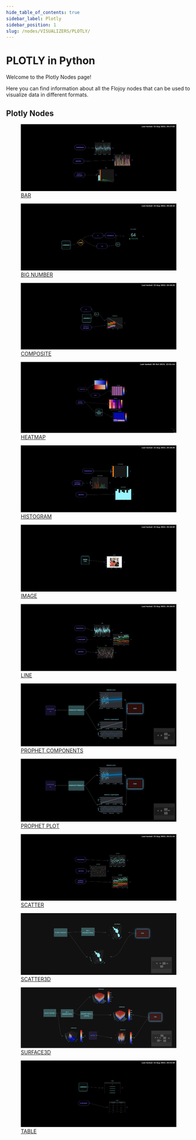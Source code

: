 ```yaml
---
hide_table_of_contents: true
sidebar_label: Plotly
sidebar_position: 1
slug: /nodes/VISUALIZERS/PLOTLY/
---
```


# PLOTLY in Python

Welcome to the Plotly Nodes page!

Here you can find information about all the Flojoy nodes that can be used to visualize data in different formats.

## Plotly Nodes

<div className="flex flex-wrap" style={{ marginLeft: "-55px" }}>

<div className="p-4">
<a href="/nodes/VISUALIZERS/PLOTLY/BAR/">
<figure style={{ width: "200px", height: "200px", objectFit: "scale-down", marginRight: "15px" }}>
<img src="https://raw.githubusercontent.com/flojoy-ai/docs/main/docs/nodes/VISUALIZERS/PLOTLY/BAR/examples/EX1/output.jpeg" style={{ width: "200px", height: "200px", objectFit: "scale-down", marginRight: "15px" }} />
<figcaption>BAR</figcaption>
</figure>
</a></div>

<div className="p-4">
<a href="/nodes/VISUALIZERS/PLOTLY/BIG_NUMBER/">
<figure style={{ width: "200px", height: "200px", objectFit: "scale-down", marginRight: "15px" }}>
<img src="https://raw.githubusercontent.com/flojoy-ai/docs/main/docs/nodes/VISUALIZERS/PLOTLY/BIG_NUMBER/examples/EX1/output.jpeg" style={{ width: "200px", height: "200px", objectFit: "scale-down", marginRight: "15px" }} />
<figcaption>BIG NUMBER</figcaption>
</figure>
</a></div>

<div className="p-4">
<a href="/nodes/VISUALIZERS/PLOTLY/COMPOSITE/">
<figure style={{ width: "200px", height: "200px", objectFit: "scale-down", marginRight: "15px" }}>
<img src="https://raw.githubusercontent.com/flojoy-ai/docs/main/docs/nodes/VISUALIZERS/PLOTLY/COMPOSITE/examples/EX1/output.jpeg" style={{ width: "200px", height: "200px", objectFit: "scale-down", marginRight: "15px" }} />
<figcaption>COMPOSITE</figcaption>
</figure>
</a></div>

<div className="p-4">
<a href="/nodes/VISUALIZERS/PLOTLY/HEATMAP/">
<figure style={{ width: "200px", height: "200px", objectFit: "scale-down", marginRight: "15px" }}>
<img src="https://raw.githubusercontent.com/flojoy-ai/docs/main/docs/nodes/VISUALIZERS/PLOTLY/HEATMAP/examples/EX1/output.jpeg" style={{ width: "200px", height: "200px", objectFit: "scale-down", marginRight: "15px" }} />
<figcaption>HEATMAP</figcaption>
</figure>
</a></div>

<div className="p-4">
<a href="/nodes/VISUALIZERS/PLOTLY/HISTOGRAM/">
<figure style={{ width: "200px", height: "200px", objectFit: "scale-down", marginRight: "15px" }}>
<img src="https://raw.githubusercontent.com/flojoy-ai/docs/main/docs/nodes/VISUALIZERS/PLOTLY/HISTOGRAM/examples/EX1/output.jpeg" style={{ width: "200px", height: "200px", objectFit: "scale-down", marginRight: "15px" }} />
<figcaption>HISTOGRAM</figcaption>
</figure>
</a></div>

<div className="p-4">
<a href="/nodes/VISUALIZERS/PLOTLY/IMAGE/">
<figure style={{ width: "200px", height: "200px", objectFit: "scale-down", marginRight: "15px" }}>
<img src="https://raw.githubusercontent.com/flojoy-ai/docs/main/docs/nodes/VISUALIZERS/PLOTLY/IMAGE/examples/EX1/output.jpeg" style={{ width: "200px", height: "200px", objectFit: "scale-down", marginRight: "15px" }} />
<figcaption>IMAGE</figcaption>
</figure>
</a></div>

<div className="p-4">
<a href="/nodes/VISUALIZERS/PLOTLY/LINE/">
<figure style={{ width: "200px", height: "200px", objectFit: "scale-down", marginRight: "15px" }}>
<img src="https://raw.githubusercontent.com/flojoy-ai/docs/main/docs/nodes/VISUALIZERS/PLOTLY/LINE/examples/EX1/output.jpeg" style={{ width: "200px", height: "200px", objectFit: "scale-down", marginRight: "15px" }} />
<figcaption>LINE</figcaption>
</figure>
</a></div>

<div className="p-4">
<a href="/nodes/VISUALIZERS/PLOTLY/PROPHET_COMPONENTS/">
<figure style={{ width: "200px", height: "200px", objectFit: "scale-down", marginRight: "15px" }}>
<img src="https://raw.githubusercontent.com/flojoy-ai/docs/main/docs/nodes/VISUALIZERS/PLOTLY/PROPHET_COMPONENTS/examples/EX1/output.jpeg" style={{ width: "200px", height: "200px", objectFit: "scale-down", marginRight: "15px" }} />
<figcaption>PROPHET COMPONENTS</figcaption>
</figure>
</a></div>

<div className="p-4">
<a href="/nodes/VISUALIZERS/PLOTLY/PROPHET_PLOT/">
<figure style={{ width: "200px", height: "200px", objectFit: "scale-down", marginRight: "15px" }}>
<img src="https://raw.githubusercontent.com/flojoy-ai/docs/main/docs/nodes/VISUALIZERS/PLOTLY/PROPHET_PLOT/examples/EX1/output.jpeg" style={{ width: "200px", height: "200px", objectFit: "scale-down", marginRight: "15px" }} />
<figcaption>PROPHET PLOT</figcaption>
</figure>
</a></div>

<div className="p-4">
<a href="/nodes/VISUALIZERS/PLOTLY/SCATTER/">
<figure style={{ width: "200px", height: "200px", objectFit: "scale-down", marginRight: "15px" }}>
<img src="https://raw.githubusercontent.com/flojoy-ai/docs/main/docs/nodes/VISUALIZERS/PLOTLY/SCATTER/examples/EX1/output.jpeg" style={{ width: "200px", height: "200px", objectFit: "scale-down", marginRight: "15px" }} />
<figcaption>SCATTER</figcaption>
</figure>
</a></div>

<div className="p-4">
<a href="/nodes/VISUALIZERS/PLOTLY/SCATTER3D/">
<figure style={{ width: "200px", height: "200px", objectFit: "scale-down", marginRight: "15px" }}>
<img src="https://raw.githubusercontent.com/flojoy-ai/docs/main/docs/nodes/VISUALIZERS/PLOTLY/SCATTER3D/examples/EX1/output.jpeg" style={{ width: "200px", height: "200px", objectFit: "scale-down", marginRight: "15px" }} />
<figcaption>SCATTER3D</figcaption>
</figure>
</a></div>

<div className="p-4">
<a href="/nodes/VISUALIZERS/PLOTLY/SURFACE3D/">
<figure style={{ width: "200px", height: "200px", objectFit: "scale-down", marginRight: "15px" }}>
<img src="https://raw.githubusercontent.com/flojoy-ai/docs/main/docs/nodes/VISUALIZERS/PLOTLY/SURFACE3D/examples/EX1/output.jpeg" style={{ width: "200px", height: "200px", objectFit: "scale-down", marginRight: "15px" }} />
<figcaption>SURFACE3D</figcaption>
</figure>
</a></div>

<div className="p-4">
<a href="/nodes/VISUALIZERS/PLOTLY/TABLE/">
<figure style={{ width: "200px", height: "200px", objectFit: "scale-down", marginRight: "15px" }}>
<img src="https://raw.githubusercontent.com/flojoy-ai/docs/main/docs/nodes/VISUALIZERS/PLOTLY/TABLE/examples/EX1/output.jpeg" style={{ width: "200px", height: "200px", objectFit: "scale-down", marginRight: "15px" }} />
<figcaption>TABLE</figcaption>
</figure>
</a></div>

</div>
